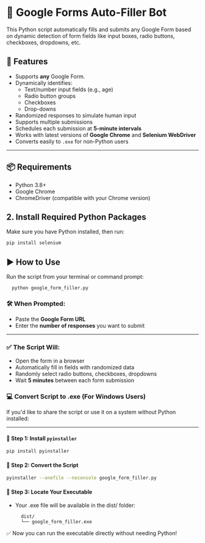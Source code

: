 # 📝 Google Forms Auto-Filler Bot

This Python script automatically fills and submits any Google Form based on dynamic detection of form fields like input boxes, radio buttons, checkboxes, dropdowns, etc.

## 🚀 Features

- Supports **any** Google Form.
- Dynamically identifies:
  - Text/number input fields (e.g., age)
  - Radio button groups
  - Checkboxes
  - Drop-downs
- Randomized responses to simulate human input
- Supports multiple submissions
- Schedules each submission at **5-minute intervals**
- Works with latest versions of **Google Chrome** and **Selenium WebDriver**
- Converts easily to `.exe` for non-Python users

---

## 📦 Requirements

- Python 3.8+
- Google Chrome
- ChromeDriver (compatible with your Chrome version)


## 2. Install Required Python Packages

Make sure you have Python installed, then run:

```bash
pip install selenium
```

## ▶️ How to Use

Run the script from your terminal or command prompt:

      python google_form_filler.py

### 🛠️ When Prompted:

- Paste the **Google Form URL**
- Enter the **number of responses** you want to submit

---

### ✅ The Script Will:

- Open the form in a browser
- Automatically fill in fields with randomized data
- Randomly select radio buttons, checkboxes, dropdowns
- Wait **5 minutes** between each form submission

### 💻 Convert Script to .exe (For Windows Users)

If you'd like to share the script or use it on a system without Python installed:

---

#### 🧱 Step 1: Install `pyinstaller`

```bash
pip install pyinstaller
```
#### 🔁 Step 2: Convert the Script

```bash
pyinstaller --onefile --noconsole google_form_filler.py
```

#### 📂 Step 3: Locate Your Executable
- Your .exe file will be available in the dist/ folder:

        dist/
        └── google_form_filler.exe

✅ Now you can run the executable directly without needing Python!
